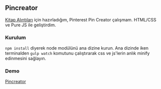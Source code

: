 ## Pincreator

[Kitap Alıntıları](https://www.kitapalintilari.com) için hazırladığım, Pinterest Pin Creator çalışmam. HTML/CSS ve Pure JS ile geliştirdim.

### Kurulum

`npm install` diyerek node modülünü ana dizine kurun. Ana dizinde iken terminalden `gulp watch` komutunu çalıştırarak css ve js'lerin anlık minify edinmesini sağlayın.

### Demo

[Pincreator](https://haktantekin.com/projects/pincreator)